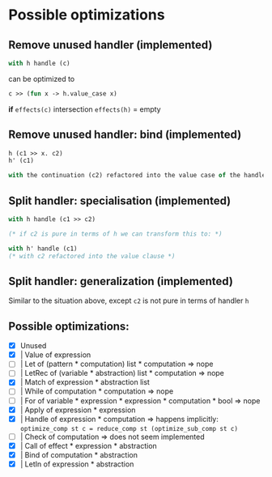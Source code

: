 # Possible optimizations

## Remove unused handler (implemented)
```ocaml
with h handle (c)
```  
can be optimized to
```ocaml
c >> (fun x -> h.value_case x)
```
**if** `effects(c)` intersection `effects(h)` = empty

## Remove unused handler: bind (implemented)
```ocaml
h (c1 >> x. c2)  
h' (c1)  

with the continuation (c2) refactored into the value case of the handler
```

## Split handler: specialisation (implemented)
```ocaml
with h handle (c1 >> c2)

(* if c2 is pure in terms of h we can transform this to: *)

with h' handle (c1)
(* with c2 refactored into the value clause *)
```

## Split handler: generalization (implemented)
Similar to the situation above, except `c2` is not pure in terms of handler `h`


## Possible optimizations:
- [x] Unused
- [x] | Value of expression
- [ ] | Let of (pattern \* computation) list \* computation => nope
- [ ] | LetRec of (variable \* abstraction) list \* computation => nope
- [x] | Match of expression \* abstraction list
- [ ] | While of computation \* computation => nope
- [ ] | For of variable \* expression \* expression \* computation \* bool => nope
- [x] | Apply of expression \* expression
- [x] | Handle of expression \* computation => happens implicitly: `optimize_comp st c = reduce_comp st (optimize_sub_comp st c)`
- [ ] | Check of computation  => does not seem implemented
- [x] | Call of effect \* expression \* abstraction
- [x] | Bind of computation \* abstraction
- [x] | LetIn of expression \* abstraction
